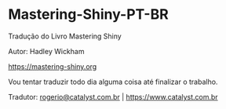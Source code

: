 # Mastering-Shiny-PT-BR
Tradução do Livro Mastering Shiny

Autor: Hadley Wickham

https://mastering-shiny.org

Vou tentar traduzir todo dia alguma coisa até finalizar o trabalho.

Tradutor: rogerio@catalyst.com.br | https://www.catalyst.com.br
